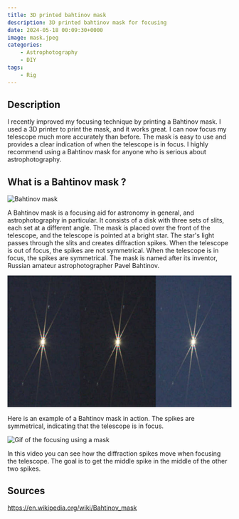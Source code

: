 ```yaml
---
title: 3D printed bahtinov mask
description: 3D printed bahtinov mask for focusing
date: 2024-05-18 00:09:30+0000
image: mask.jpeg
categories:
    - Astrophotography
    - DIY
tags:
    - Rig
---
```



## Description

I recently improved my focusing technique by printing a Bahtinov mask. I used a 3D printer to print the mask, and it works great. I can now focus my telescope much more accurately than before. The mask is easy to use and provides a clear indication of when the telescope is in focus. I highly recommend using a Bahtinov mask for anyone who is serious about astrophotography.

## What is a Bahtinov mask ?

![Bahtinov mask](mask2.jpeg)

A Bahtinov mask is a focusing aid for astronomy in general, and astrophotography in particular. It consists of a disk with three sets of slits, each set at a different angle. The mask is placed over the front of the telescope, and the telescope is pointed at a bright star. The star's light passes through the slits and creates diffraction spikes. When the telescope is out of focus, the spikes are not symmetrical. When the telescope is in focus, the spikes are symmetrical. The mask is named after its inventor, Russian amateur astrophotographer Pavel Bahtinov.

![Bahtinov mask](example.jpg)

Here is an example of a Bahtinov mask in action. The spikes are symmetrical, indicating that the telescope is in focus.

![Gif of the focusing using a mask](https://upload.wikimedia.org/wikipedia/commons/e/e2/Simulation_of_a_bahtinov_mask_diffraction_pattern_when_focusing.gif#center)

In this video you can see how the diffraction spikes move when focusing the telescope. The goal is to get the middle spike in the middle of the other two spikes.


## Sources

https://en.wikipedia.org/wiki/Bahtinov_mask

